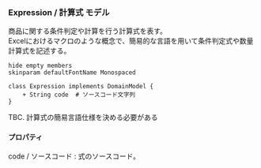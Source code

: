 ### Expression / 計算式 モデル

商品に関する条件判定や計算を行う計算式を表す。  
Excelにおけるマクロのような概念で、簡易的な言語を用いて条件判定式や数量計算式を記述する。  

```plantuml
hide empty members
skinparam defaultFontName Monospaced

class Expression implements DomainModel {
    + String code  # ソースコード文字列
}
```

TBC. 計算式の簡易言語仕様を決める必要がある

#### プロパティ

code / ソースコード
: 式のソースコード。
